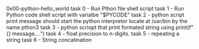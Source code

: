 0x00-python-hello_world
task 0 - Run Pthon file
	shell script
task 1 - Run Python code 
	shell script with varialbe "$PYCODE"
task 2 - python script print message
	should start the python interpretor locate at /usr/bin
	by the name pthon3
task 3 - python scriopt that print formated string using print(f"{} message....")
task 4 - float precision to n-digits.
task 5 - repeating a string
task 6 - String concatination
